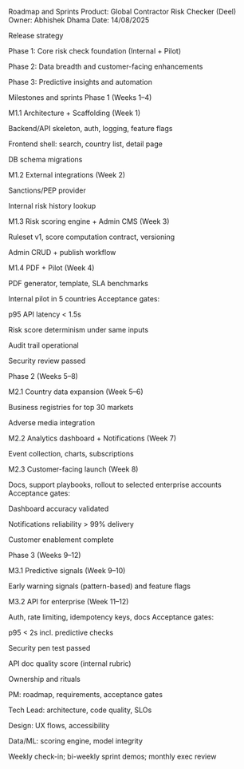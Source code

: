 Roadmap and Sprints
Product: Global Contractor Risk Checker (Deel)
Owner: Abhishek Dhama
Date: 14/08/2025

Release strategy

Phase 1: Core risk check foundation (Internal + Pilot)

Phase 2: Data breadth and customer-facing enhancements

Phase 3: Predictive insights and automation

Milestones and sprints
Phase 1 (Weeks 1–4)

M1.1 Architecture + Scaffolding (Week 1)

Backend/API skeleton, auth, logging, feature flags

Frontend shell: search, country list, detail page

DB schema migrations

M1.2 External integrations (Week 2)

Sanctions/PEP provider

Internal risk history lookup

M1.3 Risk scoring engine + Admin CMS (Week 3)

Ruleset v1, score computation contract, versioning

Admin CRUD + publish workflow

M1.4 PDF + Pilot (Week 4)

PDF generator, template, SLA benchmarks

Internal pilot in 5 countries
Acceptance gates:

p95 API latency < 1.5s

Risk score determinism under same inputs

Audit trail operational

Security review passed

Phase 2 (Weeks 5–8)

M2.1 Country data expansion (Week 5–6)

Business registries for top 30 markets

Adverse media integration

M2.2 Analytics dashboard + Notifications (Week 7)

Event collection, charts, subscriptions

M2.3 Customer-facing launch (Week 8)

Docs, support playbooks, rollout to selected enterprise accounts
Acceptance gates:

Dashboard accuracy validated

Notifications reliability > 99% delivery

Customer enablement complete

Phase 3 (Weeks 9–12)

M3.1 Predictive signals (Week 9–10)

Early warning signals (pattern-based) and feature flags

M3.2 API for enterprise (Week 11–12)

Auth, rate limiting, idempotency keys, docs
Acceptance gates:

p95 < 2s incl. predictive checks

Security pen test passed

API doc quality score (internal rubric)

Ownership and rituals

PM: roadmap, requirements, acceptance gates

Tech Lead: architecture, code quality, SLOs

Design: UX flows, accessibility

Data/ML: scoring engine, model integrity

Weekly check-in; bi-weekly sprint demos; monthly exec review